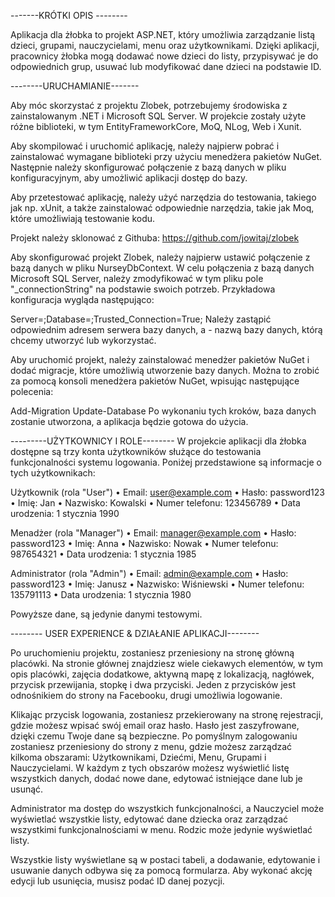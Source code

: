 -------KRÓTKI OPIS --------

Aplikacja dla żłobka to projekt ASP.NET, który umożliwia zarządzanie listą dzieci, grupami, nauczycielami, menu oraz użytkownikami. Dzięki aplikacji, pracownicy żłobka mogą dodawać nowe dzieci do listy, przypisywać je do odpowiednich grup, usuwać lub modyfikować dane dzieci na podstawie ID.

--------URUCHAMIANIE-------

Aby móc skorzystać z projektu Zlobek, potrzebujemy środowiska z zainstalowanym .NET i Microsoft SQL Server. W projekcie zostały użyte różne biblioteki, w tym EntityFrameworkCore, MoQ, NLog, Web i Xunit.

Aby skompilować i uruchomić aplikację, należy najpierw pobrać i zainstalować wymagane biblioteki przy użyciu menedżera pakietów NuGet. Następnie należy skonfigurować połączenie z bazą danych w pliku konfiguracyjnym, aby umożliwić aplikacji dostęp do bazy.

Aby przetestować aplikację, należy użyć narzędzia do testowania, takiego jak np. xUnit, a także zainstalować odpowiednie narzędzia, takie jak Moq, które umożliwiają testowanie kodu.

Projekt należy sklonować z Githuba: https://github.com/jowitaj/zlobek

Aby skonfigurować projekt Zlobek, należy najpierw ustawić połączenie z bazą danych w pliku NurseyDbContext. W celu połączenia z bazą danych Microsoft SQL Server, należy zmodyfikować w tym pliku pole "_connectionString" na podstawie swoich potrzeb. Przykładowa konfiguracja wygląda następująco:

Server=;Database=;Trusted_Connection=True; Należy zastąpić odpowiednim adresem serwera bazy danych, a - nazwą bazy danych, którą chcemy utworzyć lub wykorzystać.

Aby uruchomić projekt, należy zainstalować menedżer pakietów NuGet i dodać migracje, które umożliwią utworzenie bazy danych. Można to zrobić za pomocą konsoli menedżera pakietów NuGet, wpisując następujące polecenia:

Add-Migration Update-Database Po wykonaniu tych kroków, baza danych zostanie utworzona, a aplikacja będzie gotowa do użycia.

---------UŻYTKOWNICY I ROLE--------
W projekcie aplikacji dla żłobka dostępne są trzy konta użytkowników służące do testowania funkcjonalności systemu logowania. Poniżej przedstawione są informacje o tych użytkownikach:

Użytkownik (rola "User") • Email: user@example.com • Hasło: password123 • Imię: Jan • Nazwisko: Kowalski • Numer telefonu: 123456789 • Data urodzenia: 1 stycznia 1990

Menadżer (rola "Manager") • Email: manager@example.com • Hasło: password123 • Imię: Anna • Nazwisko: Nowak • Numer telefonu: 987654321 • Data urodzenia: 1 stycznia 1985

Administrator (rola "Admin") • Email: admin@example.com • Hasło: password123 • Imię: Janusz • Nazwisko: Wiśniewski • Numer telefonu: 135791113 • Data urodzenia: 1 stycznia 1980

Powyższe dane, są jedynie danymi testowymi.

-------- USER EXPERIENCE & DZIAŁANIE APLIKACJI--------

Po uruchomieniu projektu, zostaniesz przeniesiony na stronę główną placówki. Na stronie głównej znajdziesz wiele ciekawych elementów, w tym opis placówki, zajęcia dodatkowe, aktywną mapę z lokalizacją, nagłówek, przycisk przewijania, stopkę i dwa przyciski. Jeden z przycisków jest odnośnikiem do strony na Facebooku, drugi umożliwia logowanie.

Klikając przycisk logowania, zostaniesz przekierowany na stronę rejestracji, gdzie możesz wpisać swój email oraz hasło. Hasło jest zaszyfrowane, dzięki czemu Twoje dane są bezpieczne. Po pomyślnym zalogowaniu zostaniesz przeniesiony do strony z menu, gdzie możesz zarządzać kilkoma obszarami: Użytkownikami, Dziećmi, Menu, Grupami i Nauczycielami. W każdym z tych obszarów możesz wyświetlić listę wszystkich danych, dodać nowe dane, edytować istniejące dane lub je usunąć.

Administrator ma dostęp do wszystkich funkcjonalności, a Nauczyciel może wyświetlać wszystkie listy, edytować dane dziecka oraz zarządzać wszystkimi funkcjonalnościami w menu. Rodzic może jedynie wyświetlać listy.

Wszystkie listy wyświetlane są w postaci tabeli, a dodawanie, edytowanie i usuwanie danych odbywa się za pomocą formularza. Aby wykonać akcję edycji lub usunięcia, musisz podać ID danej pozycji.
